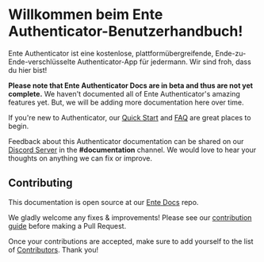 # Willkommen beim Ente Authenticator-Benutzerhandbuch!

Ente Authenticator ist eine kostenlose, plattformübergreifende, Ende-zu-Ende-verschlüsselte Authenticator-App für jedermann.
Wir sind froh, dass du hier bist!

**Please note that Ente Authenticator Docs are in beta and thus are not yet complete.** We haven't documented all of Ente Authenticator's amazing features yet. But, we will be adding more documentation here over time.

If you're new to Authenticator, our [Quick Start](./getting-started/quick-start.md) and [FAQ](./faq/faq.md) are great places to begin.

Feedback about this Authenticator documentation can be shared on our [Discord Server](https://ente.io/discord) in the **\#documentation** channel. We would love to hear your thoughts on anything we can fix or improve.

## Contributing

This documentation is open source at our [Ente Docs](https://github.com/ente-io/docs) repo.

We gladly welcome any fixes & improvements! Please see our [contribution guide](https://github.com/ente-io/docs#contributing)
before making a Pull Request.

Once your contributions are accepted, make sure to add yourself to the list of [Contributors](./misc/contributors.md). Thank you!
